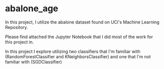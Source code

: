 # abalone_age
In this project, I utilize the abalone dataset found on UCI's Machine Learning Repository.

Please find attached the Jupyter Notebook that I did most of the work for this project in.

In this project I explore utilizing two classifiers that I'm familiar with (RandomForestClassifier and KNeighborsClassifier) and one that I'm not familiar with (SGDClassifier)
